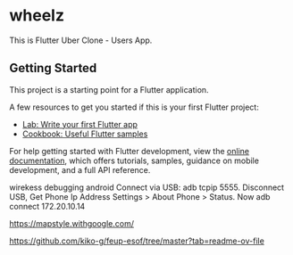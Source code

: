 # wheelz

This is Flutter Uber Clone - Users App.

## Getting Started

This project is a starting point for a Flutter application.

A few resources to get you started if this is your first Flutter project:

- [Lab: Write your first Flutter app](https://docs.flutter.dev/get-started/codelab)
- [Cookbook: Useful Flutter samples](https://docs.flutter.dev/cookbook)

For help getting started with Flutter development, view the
[online documentation](https://docs.flutter.dev/), which offers tutorials,
samples, guidance on mobile development, and a full API reference.


wirekess debugging android
Connect via USB: adb tcpip 5555.
Disconnect USB, Get Phone Ip Address Settings > About Phone > Status.
Now adb connect 172.20.10.14

<!-- Map styles -->
https://mapstyle.withgoogle.com/

https://github.com/kiko-g/feup-esof/tree/master?tab=readme-ov-file